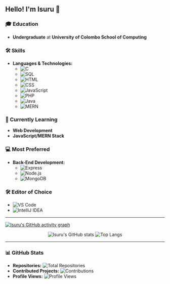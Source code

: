 ## Hello! I'm Isuru 👋

### 🎓 Education
- **Undergraduate** at **University of Colombo School of Computing**

### 🛠 Skills
- **Languages & Technologies:** 
  - ![C](https://img.shields.io/badge/-C-00599C?style=flat-square&logo=c)
  - ![SQL](https://img.shields.io/badge/-SQL-4479A1?style=flat-square&logo=postgresql)
  - ![HTML](https://img.shields.io/badge/-HTML-E34F26?style=flat-square&logo=html5)
  - ![CSS](https://img.shields.io/badge/-CSS-1572B6?style=flat-square&logo=css3)
  - ![JavaScript](https://img.shields.io/badge/-JavaScript-F7DF1E?style=flat-square&logo=javascript)
  - ![PHP](https://img.shields.io/badge/-PHP-777BB4?style=flat-square&logo=php)
  - ![Java](https://img.shields.io/badge/-Java-007396?style=flat-square&logo=java)
  - ![MERN](https://img.shields.io/badge/-MERN-61DAFB?style=flat-square&logo=react)

### 🌱 Currently Learning
- **Web Development**
- **JavaScript/MERN Stack**

### 💻 Most Preferred
- **Back-End Development:** 
  - ![Express](https://img.shields.io/badge/-Express-000000?style=flat-square&logo=express)
  - ![Node.js](https://img.shields.io/badge/-Node.js-339933?style=flat-square&logo=node.js)
  - ![MongoDB](https://img.shields.io/badge/-MongoDB-47A248?style=flat-square&logo=mongodb)

### 🛠 Editor of Choice
- ![VS Code](https://img.shields.io/badge/-VS%20Code-007ACC?style=flat-square&logo=visual-studio-code)
- ![IntelliJ IDEA](https://img.shields.io/badge/-IntelliJ%20IDEA-000000?style=flat-square&logo=intellij-idea)

---

[![Isuru's GitHub activity graph](https://github-readme-activity-graph.vercel.app/graph?username=isurunvn&theme=react-dark)](https://github.com/isurunvn/github-readme-activity-graph)

<div align="center">
  <img src="https://github-readme-stats.vercel.app/api?username=isurunvn&show_icons=true&rank_icon=github&theme=transparent&hide=contribs,issues&count_private=true&hide_border=true" alt="Isuru's GitHub stats" />
  <img src="https://github-readme-stats.vercel.app/api/top-langs/?username=isurunvn&layout=compact&theme=transparent" alt="Top Langs" />
</div>

---

### 📊 GitHub Stats
- **Repositories:** ![Total Repositories](https://img.shields.io/github/repositories/isurunvn?style=flat-square)
- **Contributed Projects:** ![Contributions](https://img.shields.io/github/contributions/isurunvn?style=flat-square)
- **Profile Views:** ![Profile Views](https://komarev.com/ghpvc/?username=isurunvn&style=flat-square)
